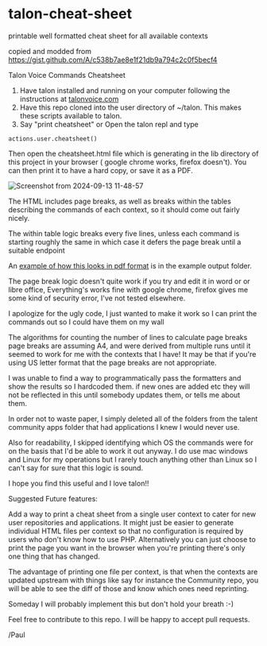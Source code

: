 # talon-cheat-sheet
printable well formatted cheat sheet for all available contexts

copied and modded from https://gist.github.com/A/c538b7ae8e1f21db9a794c2c0f5becf4

Talon Voice Commands Cheatsheet


1. Have talon installed and running on your computer following the instructions at [talonvoice.com](https://talonvoice.com/docs/index.html#getting-started)
2. Have this repo cloned  into the user directory of ~/talon.  This makes these scripts available to talon.
3. Say "print cheatsheet" or Open the talon repl and type

```
actions.user.cheatsheet()
```

Then open the cheatsheet.html file  which is generating in the lib directory of this project in your browser ( google chrome works, firefox doesn't).
You can then print it to have a hard copy, or save it as a PDF.


![Screenshot from 2024-09-13 11-48-57](https://github.com/user-attachments/assets/84956c2a-7b39-446f-8983-c82579b33cf2)




The HTML includes page breaks,  as well as breaks within the tables describing the commands of each context, so it should come out fairly nicely.

The within table logic breaks every five lines,  unless each command is starting roughly the same in which case it defers the page break until a suitable endpoint

An [example of how this looks in pdf format](https://github.com/DashingDevelopers/talon-cheat-sheet/blob/main/example_output/cheatsheet_printed_from_browser.pdf) is in the example output folder.


The page break logic doesn't quite work if you try and edit it in word or or libre office, 
Everything's works fine with  google chrome,  firefox gives me some kind of security error,  I've not tested elsewhere.

I apologize for the ugly code, I just wanted to make it work so I can print the commands out so I could have them on my wall

The algorithms for  counting the number of lines to calculate page breaks page breaks are assuming A4,
and were derived from multiple runs until it seemed to work for me with the contexts that I have!
It may be that if you're using US letter format that the page breaks are not appropriate.

 I was unable to find a way to programmatically pass the formatters and show the results so I hardcoded them.
 if new ones are added etc they will not be reflected in this until somebody updates them,  or tells me about them.



In order not to waste paper,  I simply deleted all of the folders from the talent community apps folder  that had applications I knew I would never use.

Also for readability,  I  skipped identifying which OS the commands were for on the basis that  I'd be able to work it out anyway.
I do use mac windows and Linux for my operations but I rarely touch anything other than Linux so I can't say for sure that  this logic is sound.

I hope you find this useful and I love talon!!



Suggested Future features:

Add a way to print a  cheat sheet from a single user context to cater for new user repositories and applications.
It might just be easier to generate individual HTML files per context so that no configuration is required  by users who don't know how to use PHP.
Alternatively you can just choose to print the page you want in the browser when you're printing there's only one thing  that has changed.

The advantage of printing one file per context,  is that when the contexts are updated upstream with things like say for instance the Community repo,
 you will be able to see the diff of those and know which ones need reprinting.

Someday I will probably implement this but don't hold your breath :-)

Feel free to contribute to this repo.  I will be happy to accept pull requests.

/Paul
